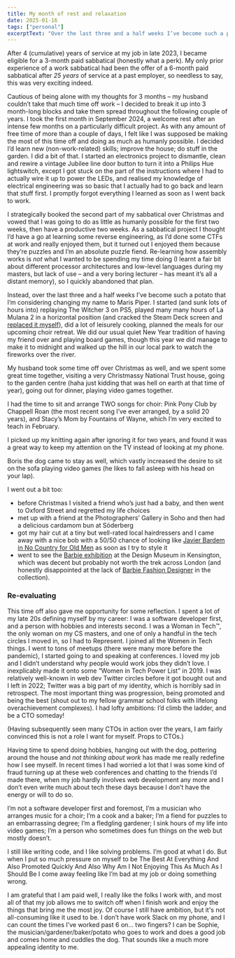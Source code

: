```yaml
---
title: My month of rest and relaxation
date: 2025-01-16
tags: ["personal"]
excerptText: "Over the last three and a half weeks I’ve become such a potato that I’m considering changing my name to Maris Piper"
---
```


After 4 (cumulative) years of service at my job in late 2023, I became eligible for a 3-month paid sabbatical (honestly what a perk). My only prior experience of a work sabbatical had been the offer of a 6-month paid sabbatical after *25 years* of service at a past employer, so needless to say, this was very exciting indeed. 

Cautious of being alone with my thoughts for 3 months &ndash; my husband couldn’t take that much time off work &ndash; I decided to break it up into 3 month-long blocks and take them spread throughout the following couple of years. I took the first month in September 2024, a welcome rest after an intense few months on a particularly difficult project. As with any amount of free time of more than a couple of days, I felt like I was supposed be making the most of this time off and doing as much as humanly possible. I decided I’d learn new (non-work-related) skills; improve the house; do stuff in the garden. I did a bit of that. I started an electronics project to dismantle, clean and rewire a vintage Jubilee line door button to turn it into a Philips Hue lightswitch, except I got stuck on the part of the instructions where I had to actually wire it up to power the LEDs, and realised my knowledge of electrical engineering was so basic that I actually had to go back and learn that stuff first. I promptly forgot everything I learned as soon as I went back to work.

I strategically booked the second part of my sabbatical over Christmas and vowed that I was going to do as little as humanly possible for the first two weeks, then have a productive two weeks. As a sabbatical project I thought I’d have a go at learning some reverse engineering, as I’d done some CTFs at work and really enjoyed them, but it turned out I enjoyed them because they’re puzzles and I’m an absolute puzzle fiend. Re-learning how assembly works is *not* what I wanted to be spending my time doing (I learnt a fair bit about different processor architectures and low-level languages during my masters, but lack of use &ndash; and a very boring lecturer &ndash; has meant it’s all a distant memory), so I quickly abandoned that plan.

Instead, over the last three and a half weeks I’ve become such a potato that I’m considering changing my name to Maris Piper. I started (and sunk lots of hours into) replaying The Witcher 3 on PS5, played many many hours of La Mulana 2 in a horizontal position (and cracked the Steam Deck screen and [replaced it myself](https://localghost.dev/blog/i-repaired-my-steam-deck-and-it-was-fine-actually/)), did a lot of leisurely cooking, planned the meals for our upcoming choir retreat. We did our usual quiet New Year tradition of having my friend over and playing board games, though this year we did manage to make it to midnight and walked up the hill in our local park to watch the fireworks over the river.  

My husband took some time off over Christmas as well, and we spent some great time together, visiting a very Christmassy National Trust house, going to the garden centre (haha just kidding that was hell on earth at that time of year), going out for dinner, playing video games together.

I had the time to sit and arrange TWO songs for choir: Pink Pony Club by Chappell Roan (the most recent song I’ve ever arranged, by a solid 20 years), and Stacy’s Mom by Fountains of Wayne, which I’m very excited to teach in February.

I picked up my knitting again after ignoring it for two years, and found it was a great way to keep my attention on the TV instead of looking at my phone. 

Boris the dog came to stay as well, which vastly increased the desire to sit on the sofa playing video games (he likes to fall asleep with his head on your lap).

I went out a bit too: 
- before Christmas I visited a friend who’s just had a baby, and then went to Oxford Street and regretted my life choices
- met up with a friend at the Photographers’ Gallery in Soho and then had a delicious cardamom bun at Söderberg
- got my hair cut at a tiny but well-rated local hairdressers and I came away with a nice bob with a 50/50 chance of looking like [Javier Bardem in No Country for Old Men](https://external-content.duckduckgo.com/iu/?u=http%3A%2F%2Fimages.complex.com%2Fcomplex%2Fimage%2Fupload%2Fc_limit%2Cw_680%2Ff_auto%2Cfl_lossy%2Cpg_1%2Cq_auto%2Flyizxjguhaksia3shnfb.jpg&f=1&nofb=1&ipt=f0d9bac6826a5d43b6dcc791819f449c1a3ef576f00c89fb0c21b4656f2177ac&ipo=images) as soon as I try to style it
- went to see the [Barbie exhibition](https://designmuseum.org/exhibitions/barbie-the-exhibition) at the Design Museum in Kensington, which was decent but probably not worth the trek across London (and honestly disappointed at the lack of [Barbie Fashion Designer](https://en.wikipedia.org/wiki/Barbie_Fashion_Designer) in the collection). 

### Re-evaluating

This time off also gave me opportunity for some reflection. I spent a lot of my late 20s defining myself by my career: I was a software developer first, and a person with hobbies and interests second.  I was a Woman in Tech™, the only woman on my CS masters, and one of only a handful in the tech circles I moved in, so I had to Represent. I joined all the Women in Tech things. I went to tons of meetups (there were many more before the pandemic), I started going to and speaking at conferences. I loved my job and I didn’t understand why people would work jobs they didn’t love. I inexplicably made it onto some “Women in Tech Power List” in 2019. I was relatively well-known in web dev Twitter circles before it got bought out and I left in 2022; Twitter was a big part of my identity, which is horribly sad in retrospect. The most important thing was progression, being promoted and being the best (shout out to my fellow grammar school folks with lifelong overachievement complexes). I had lofty ambitions: I’d climb the ladder, and be a CTO someday! 

(Having subsequently seen many CTOs in action over the years, I am fairly convinced this is not a role I want for myself. Props to CTOs.)

Having time to spend doing hobbies, hanging out with the dog, pottering around the house and *not thinking about work* has made me really redefine how I see myself. In recent times I had worried a lot that I was some kind of fraud turning up at these web conferences and chatting to the friends I’d made there, when my job hardly involves web development any more and I don’t even write much about tech these days because I don’t have the energy or will to do so. 

I’m not a software developer first and foremost, I’m a musician who arranges music for a choir; I’m a cook and a baker; I’m a fiend for puzzles to an embarrassing degree; I’m a fledgling gardener; I sink hours of my life into video games; I’m a person who sometimes does fun things on the web but mostly doesn’t. 

I still like writing code, and I like solving problems. I’m good at what I do. But when I put so much pressure on myself to be The Best At Everything And Also Promoted Quickly And Also Why Am I Not Enjoying This As Much As I Should Be I come away feeling like I’m bad at my job or doing something wrong.

I am grateful that I am paid well, I really like the folks I work with, and most all of that my job allows me to switch off when I finish work and enjoy the things that bring me the most joy. Of course I still have ambition, but it's not all-consuming like it used to be. I don’t have work Slack on my phone, and I can count the times I’ve worked past 6 on...  two fingers? I can be Sophie, the musician/gardener/baker/potato who goes to work and does a good job and comes home and cuddles the dog. That sounds like a much more appealing identity to me. 